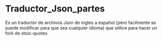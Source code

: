 # Traductor_Json_partes
Es un traductor de archivos Json de ingles a español (pero facilmente se puede modificar para que sea cualquier idioma) que utilice para hacer un fork de stoic-quotes
